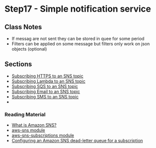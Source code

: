 # Step17 - Simple notification service

## Class Notes

- If messag are not sent they can be stored in quee for some period
- Filters can be applied on some message but filters only work on json objects (optional)

## Sections

- [Subscribing HTTPS to an SNS topic](./step00_httpsSubscription)
- [Subscribing Lambda to an SNS topic](./step01_lambdaSubscription)
- [Subscribing SQS to an SNS topic](./step02_sqsSubscription)
- [Subscribing Email to an SNS topic](./step03_emailSubscription)
- [Subscribing SMS to an SNS topic](./step04_smsSubscription)
- [](./step05_publish_using_event)

### Reading Material

- [What is Amazon SNS?](https://docs.aws.amazon.com/sns/latest/dg/welcome.html)
- [aws-sns module](https://docs.aws.amazon.com/cdk/api/v1/docs/aws-sns-readme.html)
- [aws-sns-subscriptions module](https://docs.aws.amazon.com/cdk/api/v1/docs/aws-sns-subscriptions-readme.html)
- [Configuring an Amazon SNS dead-letter queue for a subscription](https://docs.aws.amazon.com/sns/latest/dg/sns-configure-dead-letter-queue.html)
